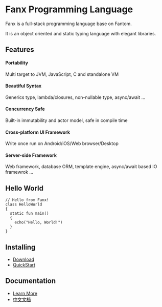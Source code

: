 # Fanx Programming Language

Fanx is a full-stack programming language base on Fantom.

It is an object oriented and static typing language with elegant libraries.

## Features

#### Portability
Multi target to JVM, JavaScript, C and standalone VM

#### Beautiful Syntax
Generics type, lambda/closures, non-nullable type, async/await ...

#### Concurrency Safe
Built-in immutability and actor model, safe in compile time

#### Cross-platform UI Framework
Write once run on Android/iOS/Web browser/Desktop

#### Server-side Framework
Web framework, database ORM, template engine, async/await based IO framewrok ...


## Hello World
```fantom
// Hello from Fanx!
class HelloWorld
{
  static fun main()
  {
    echo("Hello, World!")
  }
}
```

## Installing
* [Download](https://github.com/fanx-dev/fanx/releases)
* [QuickStart](https://github.com/fanx-dev/fanx/blob/master/doc/QuickStart.md)

## Documentation
* [Learn More](https://github.com/chunquedong/fanx/blob/master/doc/Index.md)
* [中文文档](https://zhuanlan.zhihu.com/p/63336794)
